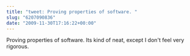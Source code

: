 ```yaml
---
title: "tweet: Proving properties of software. "
slug: "6207090836"
date: "2009-11-30T17:16:22+00:00"
---
```

Proving properties of software. Its kind of neat, except I don't feel very rigorous.